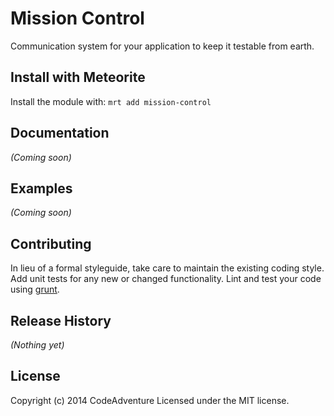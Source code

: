 # Mission Control

Communication system for your application to keep it testable from earth.

## Install with Meteorite
Install the module with: `mrt add mission-control`

## Documentation
_(Coming soon)_

## Examples
_(Coming soon)_

## Contributing
In lieu of a formal styleguide, take care to maintain the existing coding style. Add unit tests for any new or changed functionality. Lint and test your code using [grunt](https://github.com/gruntjs/grunt).

## Release History
_(Nothing yet)_

## License
Copyright (c) 2014 CodeAdventure
Licensed under the MIT license.
